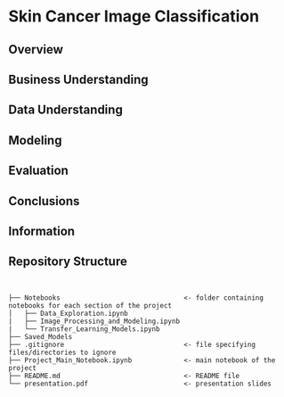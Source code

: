 # Skin Cancer Image Classification


## Overview



## Business Understanding



## Data Understanding



## Modeling



## Evaluation





## Conclusions




## Information



## Repository Structure

```


├── Notebooks                               <- folder containing notebooks for each section of the project
│   ├── Data_Exploration.ipynb
|   ├── Image_Processing_and_Modeling.ipynb
|   └── Transfer_Learning_Models.ipynb
├── Saved_Models
├── .gitignore                              <- file specifying files/directories to ignore
├── Project_Main_Notebook.ipynb             <- main notebook of the project
├── README.md                               <- README file
└── presentation.pdf                        <- presentation slides

``` 
